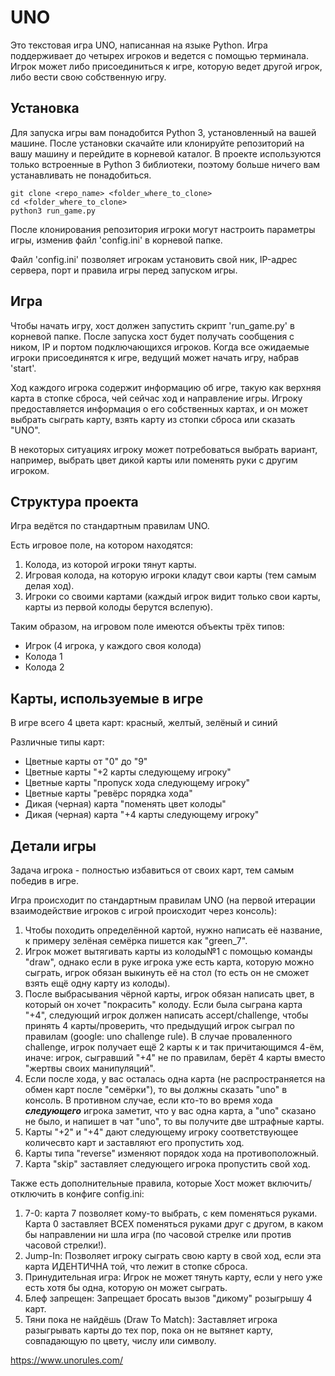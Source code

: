 
# UNO


Это текстовая игра UNO, написанная на языке Python. Игра поддерживает до четырех игроков и ведется с помощью терминала. Игрок может либо присоединиться к игре, которую ведет другой игрок, либо вести свою собственную игру.

## Установка
Для запуска игры вам понадобится Python 3, установленный на вашей машине. После установки скачайте или клонируйте репозиторий на вашу машину и перейдите в корневой каталог. В проекте используются только встроенные в Python 3 библиотеки, поэтому больше ничего вам устанавливать не понадобиться.

```
git clone <repo_name> <folder_where_to_clone>
cd <folder_where_to_clone>
python3 run_game.py
```

После клонирования репозитория игроки могут настроить параметры игры, изменив файл 'config.ini' в корневой папке. 

Файл 'config.ini' позволяет игрокам установить свой ник, IP-адрес сервера, порт и правила игры перед запуском игры.

## Игра
Чтобы начать игру, хост должен запустить скрипт 'run_game.py' в корневой папке. После запуска хост будет получать сообщения с ником, IP и портом подключающихся игроков. Когда все ожидаемые игроки присоединятся к игре, ведущий может начать игру, набрав 'start'.

Ход каждого игрока содержит информацию об игре, такую как верхняя карта в стопке сброса, чей сейчас ход и направление игры. Игроку предоставляется информация о его собственных картах, и он может выбрать сыграть карту, взять карту из стопки сброса или сказать "UNO".

В некоторых ситуациях игроку может потребоваться выбрать вариант, например, выбрать цвет дикой карты или поменять руки с другим игроком.

## Структура проекта

Игра ведётся по стандартным правилам UNO.

Есть игровое поле, на котором находятся:
 
1) Колода, из которой игроки тянут карты. 
2) Игровая колода, на которую игроки кладут свои карты (тем самым делая ход).
3) Игроки со своими картами (каждый игрок видит только свои карты, карты из первой колоды берутся вслепую). 

Таким образом, на игровом поле имеются объекты трёх типов:

- Игрок (4 игрока, у каждого своя колода)
- Колода 1
- Колода 2

## Карты, используемые в игре

В игре всего 4 цвета карт: красный, желтый, зелёный и синий

Различные типы карт:
- Цветные карты от "0" до "9"
- Цветные карты "+2 карты следующему игроку"
- Цветные карты "пропуск хода следующему игроку"
- Цветные карты "ревёрс порядка хода"
- Дикая (черная) карта "поменять цвет колоды"
- Дикая (черная) карта "+4 карты следующему игроку"

## Детали игры

Задача игрока - полностью избавиться от своих карт, тем самым победив в игре.

Игра происходит по стандартным правилам UNO (на первой итерации взаимодействие игроков с игрой происходит через консоль):

1) Чтобы походить определённой картой, нужно написать её название, к примеру зелёная семёрка пишется как "green_7".
2) Игрок может вытягивать карты из колоды№1 с помощью команды "draw", однако если в руке игрока уже есть карта, которую можно сыграть, игрок обязан выкинуть её на стол (то есть он не сможет взять ещё одну карту из колоды).
3) После выбрасывания чёрной карты, игрок обязан написать цвет, в который он хочет "покрасить" колоду. Если была сыграна карта "+4", следующий игрок должен написать accept/challenge, чтобы принять 4 карты/проверить, что предыдущий игрок сыграл по правилам (google: uno challenge rule). В случае проваленного challenge, игрок получает ещё 2 карты к и так причитающимся 4-ём, иначе: игрок, сыгравший "+4" не по правилам, берёт 4 карты вместо "жертвы своих манипуляций".
4) Если после хода, у вас осталась одна карта (не распространяется на обмен карт после "семёрки"), то вы должны сказать "uno" в консоль. В противном случае, если кто-то во время хода ***следующего*** игрока заметит, что у вас одна карта, а "uno" сказано не было, и напишет в чат "uno", то вы получите две штрафные карты.
5) Карты "+2" и "+4" дают следующему игроку соответствующее количесвто карт и заставляют его пропустить ход.
6) Карты типа "reverse" изменяют порядок хода на противоположный.
7) Карта "skip" заставляет следующего игрока пропустить свой ход.

Также есть дополнительные правила, которые Хост может включить/отключить в конфиге config.ini:
1. 7-0: карта 7 позволяет кому-то выбрать, с кем поменяться руками. Карта 0 заставляет ВСЕХ поменяться руками друг с другом, в каком бы направлении ни шла игра (по часовой стрелке или против часовой стрелки!).
2. Jump-In: Позволяет игроку сыграть свою карту в свой ход, если эта карта ИДЕНТИЧНА той, что лежит в стопке сброса.
3. Принудительная игра: Игрок не может тянуть карту, если у него уже есть хотя бы одна, которую он может сыграть.
4. Блеф запрещен: Запрещает бросать вызов "дикому" розыгрышу 4 карт.
5. Тяни пока не найдёшь (Draw To Match): Заставляет игрока разыгрывать карты до тех пор, пока он не вытянет карту, совпадающую по цвету, числу или символу.

https://www.unorules.com/